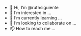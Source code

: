 - 👋 Hi, I’m @ruthsiguiente
- 👀 I’m interested in ...
- 🌱 I’m currently learning ...
- 💞️ I’m looking to collaborate on ...
- 📫 How to reach me ...

<!---
ruthsiguiente/ruthsiguiente is a ✨ special ✨ repository because its `README.md` (this file) appears on your GitHub profile.
You can click the Preview link to take a look at your changes.
--->
